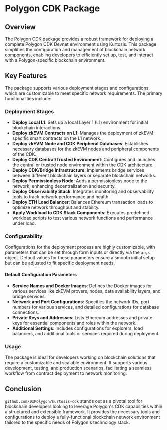 # Polygon CDK Package

## Overview

The Polygon CDK package provides a robust framework for deploying a complete Polygon CDK Devnet environment using Kurtosis. This package simplifies the configuration and management of blockchain network components, enabling developers to efficiently set up, test, and interact with a Polygon-specific blockchain environment.

## Key Features

The package supports various deployment stages and configurations, which are customizable to meet specific network requirements. The primary functionalities include:

### Deployment Stages

- **Deploy Local L1**: Sets up a local Layer 1 (L1) environment for initial blockchain interactions.
- **Deploy zkEVM Contracts on L1**: Manages the deployment of zkEVM-specific smart contracts on the L1 network.
- **Deploy zkEVM Node and CDK Peripheral Databases**: Establishes necessary databases for the zkEVM nodes and peripheral components of the CDK.
- **Deploy CDK Central/Trusted Environment**: Configures and launches the central or trusted node environment within the CDK architecture.
- **Deploy CDK/Bridge Infrastructure**: Implements bridge services between different blockchain layers or separate blockchain networks.
- **Deploy Permissionless Node**: Adds a permissionless node to the network, enhancing decentralization and security.
- **Deploy Observability Stack**: Integrates monitoring and observability tools to track network performance and health.
- **Deploy ETH Load Balancer**: Balances Ethereum transaction loads to optimize network throughput and stability.
- **Apply Workload to CDK Stack Components**: Executes predefined workload scripts to test various network functions and performance under load.

### Configurability

Configurations for the deployment process are highly customizable, with parameters that can be set through form inputs or directly via the `args` object. Default values for these parameters ensure a smooth initial setup but can be adjusted to fit specific deployment needs.

#### Default Configuration Parameters

- **Service Names and Docker Images**: Defines the Docker images for various services like zkEVM provers, nodes, data availability layers, and bridge services.
- **Network and Port Configurations**: Specifies the network IDs, port numbers for various services, and detailed configurations for database connections.
- **Private Keys and Addresses**: Lists Ethereum addresses and private keys for essential components and roles within the network.
- **Additional Settings**: Includes configurations for explorers, load balancers, and additional tools or services required during deployment.

### Usage

The package is ideal for developers working on blockchain solutions that require a customizable and scalable environment. It supports various development, testing, and production scenarios, facilitating a seamless workflow from contract deployment to network monitoring.

## Conclusion

`github.com/0xPolygon/kurtosis-cdk` stands out as a pivotal tool for blockchain developers looking to leverage Polygon's CDK capabilities within a structured and extensible framework. It provides the necessary tools and configurations to deploy a fully-functional blockchain network environment tailored to the specific needs of Polygon's technology stack.

